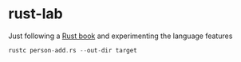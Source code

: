 # rust-lab

Just following a [Rust book](https://www.casadocodigo.com.br/products/livro-rust) and experimenting the language features

```rust
rustc person-add.rs --out-dir target
```
